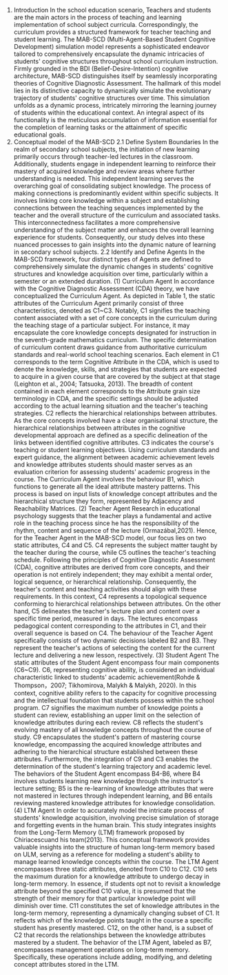 1. Introduction
In the school education scenario, Teachers and students are the main actors in the process of teaching and learning implementation of school subject curricula. Correspondingly, the curriculum provides a structured framework for teacher teaching and student learning. The MAB-SCD (Multi-Agent-Based Student Cognitive Development) simulation model represents a sophisticated endeavor tailored to comprehensively encapsulate the dynamic intricacies of students' cognitive structures throughout school curriculum instruction. Firmly grounded in the BDI (Belief-Desire-Intention) cognitive architecture, MAB-SCD distinguishes itself by seamlessly incorporating theories of Cognitive Diagnostic Assessment.
The hallmark of this model lies in its distinctive capacity to dynamically simulate the evolutionary trajectory of students' cognitive structures over time. This simulation unfolds as a dynamic process, intricately mirroring the learning journey of students within the educational context. An integral aspect of its functionality is the meticulous accumulation of information essential for the completion of learning tasks or the attainment of specific educational goals.
2. Conceptual model of the MAB-SCD
2.1 Define System Boundaries
In the realm of secondary school subjects, the initiation of new learning primarily occurs through teacher-led lectures in the classroom. Additionally, students engage in independent learning to reinforce their mastery of acquired knowledge and review areas where further understanding is needed. This independent learning serves the overarching goal of consolidating subject knowledge. The process of making connections is predominantly evident within specific subjects. It involves linking core knowledge within a subject and establishing connections between the teaching sequences implemented by the teacher and the overall structure of the curriculum and associated tasks. This interconnectedness facilitates a more comprehensive understanding of the subject matter and enhances the overall learning experience for students. Consequently, our study delves into these nuanced processes to gain insights into the dynamic nature of learning in secondary school subjects.
2.2 Identify and Define Agents
In the MAB-SCD framework, four distinct types of Agents are defined to comprehensively simulate the dynamic changes in students' cognitive structures and knowledge acquisition over time, particularly within a semester or an extended duration.
(1) Curriculum Agent
In accordance with the Cognitive Diagnostic Assessment (CDA) theory, we have conceptualized the Curriculum Agent. As depicted in Table 1, the static attributes of the Curriculum Agent primarily consist of three characteristics, denoted as C1~C3. Notably, C1 signifies the teaching content associated with a set of core concepts in the curriculum during the teaching stage of a particular subject. For instance, it may encapsulate the core knowledge concepts designated for instruction in the seventh-grade mathematics curriculum. The specific determination of curriculum content draws guidance from authoritative curriculum standards and real-world school teaching scenarios. Each element in C1 corresponds to the term Cognitive Attribute in the CDA, which is used to denote the knowledge, skills, and strategies that students are expected to acquire in a given course that are covered by the subject at that stage (Leighton et al., 2004; Tatsuoka, 2013). The breadth of content contained in each element corresponds to the Attribute grain size terminology in CDA, and the specific settings should be adjusted according to the actual learning situation and the teacher's teaching strategies.
C2 reflects the hierarchical relationships between attributes. As the core concepts involved have a clear organisational structure, the hierarchical relationships between attributes in the cognitive developmental approach are defined as a specific delineation of the links between identified cognitive attributes. 
C3 indicates the course's teaching or student learning objectives. Using curriculum standards and expert guidance, the alignment between academic achievement levels and knowledge attributes students should master serves as an evaluation criterion for assessing students' academic progress in the course.
The Curriculum Agent involves the behaviour B1, which functions to generate all the ideal attribute mastery patterns. This process is based on input lists of knowledge concept attributes and the hierarchical structure they form, represented by Adjacency and Reachability Matrices.
(2) Teacher Agent
Research in educational psychology suggests that the teacher plays a fundamental and active role in the teaching process since he has the responsibility of the rhythm, content and sequence of the lecture (Ormazábal,2021). 
Hence, for the Teacher Agent in the MAB-SCD model, our focus lies on two static attributes, C4 and C5. C4 represents the subject matter taught by the teacher during the course, while C5 outlines the teacher's teaching schedule. Following the principles of Cognitive Diagnostic Assessment (CDA), cognitive attributes are derived from core concepts, and their operation is not entirely independent; they may exhibit a mental order, logical sequence, or hierarchical relationship. Consequently, the teacher's content and teaching activities should align with these requirements. In this context, C4 represents a topological sequence conforming to hierarchical relationships between attributes. On the other hand, C5 delineates the teacher's lecture plan and content over a specific time period, measured in days. The lectures encompass pedagogical content corresponding to the attributes in C1, and their overall sequence is based on C4.
The behaviour of the Teacher Agent specifically consists of two dynamic decisions labeled B2 and B3. They represent the teacher's actions of selecting the content for the current lecture and delivering a new lesson, respectively. 
(3) Student Agent
The static attributes of the Student Agent encompass four main components (C6~C9). C6, representing cognitive ability, is considered an individual characteristic linked to students' academic achievement(Rohde & Thompson，2007; Tikhomirova, Malykh & Malykh, 2020). In this context, cognitive ability refers to the capacity for cognitive processing and the intellectual foundation that students possess within the school program.
C7 signifies the maximum number of knowledge points a student can review, establishing an upper limit on the selection of knowledge attributes during each review. C8 reflects the student's evolving mastery of all knowledge concepts throughout the course of study. C9 encapsulates the student's pattern of mastering course knowledge, encompassing the acquired knowledge attributes and adhering to the hierarchical structure established between these attributes. Furthermore, the integration of C9 and C3 enables the determination of the student's learning trajectory and academic level.
The behaviors of the Student Agent encompass B4-B6, where B4 involves students learning new knowledge through the instructor's lecture setting; B5 is the re-learning of knowledge attributes that were not mastered in lectures through independent learning, and B6 entails reviewing mastered knowledge attributes for knowledge consolidation.
(4) LTM Agent
In order to accurately model the intricate process of students' knowledge acquisition, involving precise simulation of storage and forgetting events in the human brain. This study integrates insights from the Long-Term Memory (LTM) framework proposed by Chiriacescuand his team(2013). This conceptual framework provides valuable insights into the structure of human long-term memory based on ULM, serving as a reference for modeling a student's ability to manage learned knowledge concepts within the course.
The LTM Agent encompasses three static attributes, denoted from C10 to C12. C10 sets the maximum duration for a knowledge attribute to undergo decay in long-term memory. In essence, if students opt not to revisit a knowledge attribute beyond the specified C10 value, it is presumed that the strength of their memory for that particular knowledge point will diminish over time.
C11 constitutes the set of knowledge attributes in the long-term memory, representing a dynamically changing subset of C1. It reflects which of the knowledge points taught in the course a specific student has presently mastered. C12, on the other hand, is a subset of C2 that records the relationships between the knowledge attributes mastered by a student.
The behavior of the LTM Agent, labeled as B7, encompasses management operations on long-term memory. Specifically, these operations include adding, modifying, and deleting concept attributes stored in the LTM.
